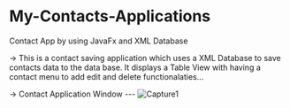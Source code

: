 # My-Contacts-Applications
Contact App by using JavaFx and XML Database 

-> This is a contact saving application which uses a XML Database to save contacts data to the data base. It displays 
   a Table View with having a contact menu to add edit and delete functionalaties... 

-> Contact Application Window ---
![Capture1](https://user-images.githubusercontent.com/78681636/116056249-34265080-a69b-11eb-8437-04f1d217fba8.PNG)
